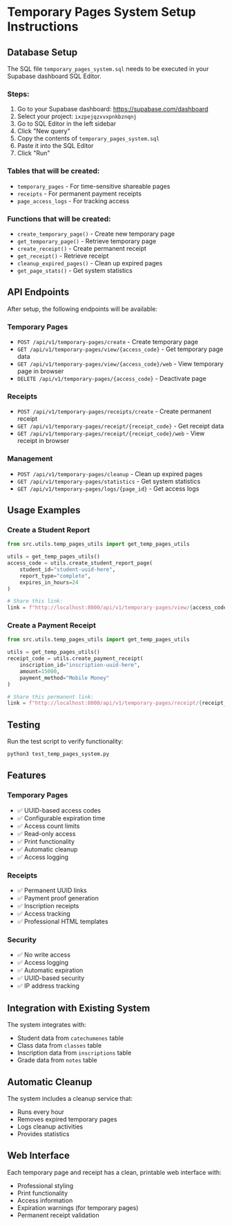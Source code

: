 # Temporary Pages System Setup Instructions

## Database Setup

The SQL file `temporary_pages_system.sql` needs to be executed in your Supabase dashboard SQL Editor.

### Steps:
1. Go to your Supabase dashboard: https://supabase.com/dashboard
2. Select your project: `ixzpejqzxvxpnkbznqnj`
3. Go to SQL Editor in the left sidebar
4. Click "New query"
5. Copy the contents of `temporary_pages_system.sql`
6. Paste it into the SQL Editor
7. Click "Run"

### Tables that will be created:
- `temporary_pages` - For time-sensitive shareable pages
- `receipts` - For permanent payment receipts
- `page_access_logs` - For tracking access

### Functions that will be created:
- `create_temporary_page()` - Create new temporary page
- `get_temporary_page()` - Retrieve temporary page
- `create_receipt()` - Create permanent receipt
- `get_receipt()` - Retrieve receipt
- `cleanup_expired_pages()` - Clean up expired pages
- `get_page_stats()` - Get system statistics

## API Endpoints

After setup, the following endpoints will be available:

### Temporary Pages
- `POST /api/v1/temporary-pages/create` - Create temporary page
- `GET /api/v1/temporary-pages/view/{access_code}` - Get temporary page data
- `GET /api/v1/temporary-pages/view/{access_code}/web` - View temporary page in browser
- `DELETE /api/v1/temporary-pages/{access_code}` - Deactivate page

### Receipts
- `POST /api/v1/temporary-pages/receipts/create` - Create permanent receipt
- `GET /api/v1/temporary-pages/receipt/{receipt_code}` - Get receipt data
- `GET /api/v1/temporary-pages/receipt/{receipt_code}/web` - View receipt in browser

### Management
- `POST /api/v1/temporary-pages/cleanup` - Clean up expired pages
- `GET /api/v1/temporary-pages/statistics` - Get system statistics
- `GET /api/v1/temporary-pages/logs/{page_id}` - Get access logs

## Usage Examples

### Create a Student Report
```python
from src.utils.temp_pages_utils import get_temp_pages_utils

utils = get_temp_pages_utils()
access_code = utils.create_student_report_page(
    student_id="student-uuid-here",
    report_type="complete",
    expires_in_hours=24
)

# Share this link:
link = f"http://localhost:8000/api/v1/temporary-pages/view/{access_code}/web"
```

### Create a Payment Receipt
```python
from src.utils.temp_pages_utils import get_temp_pages_utils

utils = get_temp_pages_utils()
receipt_code = utils.create_payment_receipt(
    inscription_id="inscription-uuid-here",
    amount=15000,
    payment_method="Mobile Money"
)

# Share this permanent link:
link = f"http://localhost:8000/api/v1/temporary-pages/receipt/{receipt_code}/web"
```

## Testing

Run the test script to verify functionality:
```bash
python3 test_temp_pages_system.py
```

## Features

### Temporary Pages
- ✅ UUID-based access codes
- ✅ Configurable expiration time
- ✅ Access count limits
- ✅ Read-only access
- ✅ Print functionality
- ✅ Automatic cleanup
- ✅ Access logging

### Receipts
- ✅ Permanent UUID links
- ✅ Payment proof generation
- ✅ Inscription receipts
- ✅ Access tracking
- ✅ Professional HTML templates

### Security
- ✅ No write access
- ✅ Access logging
- ✅ Automatic expiration
- ✅ UUID-based security
- ✅ IP address tracking

## Integration with Existing System

The system integrates with:
- Student data from `catechumenes` table
- Class data from `classes` table
- Inscription data from `inscriptions` table
- Grade data from `notes` table

## Automatic Cleanup

The system includes a cleanup service that:
- Runs every hour
- Removes expired temporary pages
- Logs cleanup activities
- Provides statistics

## Web Interface

Each temporary page and receipt has a clean, printable web interface with:
- Professional styling
- Print functionality
- Access information
- Expiration warnings (for temporary pages)
- Permanent receipt validation